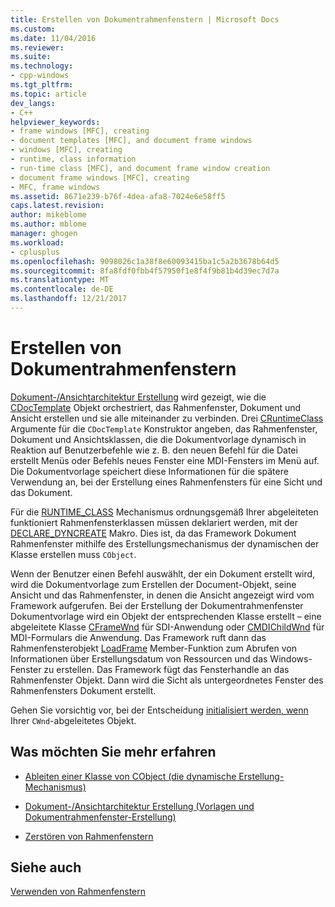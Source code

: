 ```yaml
---
title: Erstellen von Dokumentrahmenfenstern | Microsoft Docs
ms.custom: 
ms.date: 11/04/2016
ms.reviewer: 
ms.suite: 
ms.technology:
- cpp-windows
ms.tgt_pltfrm: 
ms.topic: article
dev_langs:
- C++
helpviewer_keywords:
- frame windows [MFC], creating
- document templates [MFC], and document frame windows
- windows [MFC], creating
- runtime, class information
- run-time class [MFC], and document frame window creation
- document frame windows [MFC], creating
- MFC, frame windows
ms.assetid: 8671e239-b76f-4dea-afa8-7024e6e58ff5
caps.latest.revision: 
author: mikeblome
ms.author: mblome
manager: ghogen
ms.workload:
- cplusplus
ms.openlocfilehash: 9098026c1a38f8e60093415ba1c5a2b3678b64d5
ms.sourcegitcommit: 8fa8fdf0fbb4f57950f1e8f4f9b81b4d39ec7d7a
ms.translationtype: MT
ms.contentlocale: de-DE
ms.lasthandoff: 12/21/2017
---
```

# <a name="creating-document-frame-windows"></a>Erstellen von Dokumentrahmenfenstern
[Dokument-/Ansichtarchitektur Erstellung](../mfc/document-view-creation.md) wird gezeigt, wie die [CDocTemplate](../mfc/reference/cdoctemplate-class.md) Objekt orchestriert, das Rahmenfenster, Dokument und Ansicht erstellen und sie alle miteinander zu verbinden. Drei [CRuntimeClass](../mfc/reference/cruntimeclass-structure.md) Argumente für die `CDocTemplate` Konstruktor angeben, das Rahmenfenster, Dokument und Ansichtsklassen, die die Dokumentvorlage dynamisch in Reaktion auf Benutzerbefehle wie z. B. den neuen Befehl für die Datei erstellt Menüs oder Befehls neues Fenster eine MDI-Fensters im Menü auf. Die Dokumentvorlage speichert diese Informationen für die spätere Verwendung an, bei der Erstellung eines Rahmenfensters für eine Sicht und das Dokument.  
  
 Für die [RUNTIME_CLASS](../mfc/reference/run-time-object-model-services.md#runtime_class) Mechanismus ordnungsgemäß Ihrer abgeleiteten funktioniert Rahmenfensterklassen müssen deklariert werden, mit der [DECLARE_DYNCREATE](../mfc/reference/run-time-object-model-services.md#declare_dyncreate) Makro. Dies ist, da das Framework Dokument Rahmenfenster mithilfe des Erstellungsmechanismus der dynamischen der Klasse erstellen muss `CObject`.  
  
 Wenn der Benutzer einen Befehl auswählt, der ein Dokument erstellt wird, wird die Dokumentvorlage zum Erstellen der Document-Objekt, seine Ansicht und das Rahmenfenster, in denen die Ansicht angezeigt wird vom Framework aufgerufen. Bei der Erstellung der Dokumentrahmenfenster Dokumentvorlage wird ein Objekt der entsprechenden Klasse erstellt – eine abgeleitete Klasse [CFrameWnd](../mfc/reference/cframewnd-class.md) für SDI-Anwendung oder [CMDIChildWnd](../mfc/reference/cmdichildwnd-class.md) für MDI-Formulars die Anwendung. Das Framework ruft dann das Rahmenfensterobjekt [LoadFrame](../mfc/reference/cframewnd-class.md#loadframe) Member-Funktion zum Abrufen von Informationen über Erstellungsdatum von Ressourcen und das Windows-Fenster zu erstellen. Das Framework fügt das Fensterhandle an das Rahmenfenster Objekt. Dann wird die Sicht als untergeordnetes Fenster des Rahmenfensters Dokument erstellt.  
  
 Gehen Sie vorsichtig vor, bei der Entscheidung [initialisiert werden, wenn](../mfc/when-to-initialize-cwnd-objects.md) Ihrer `CWnd`-abgeleitetes Objekt.  
  
## <a name="what-do-you-want-to-know-more-about"></a>Was möchten Sie mehr erfahren  
  
-   [Ableiten einer Klasse von CObject (die dynamische Erstellung-Mechanismus)](../mfc/deriving-a-class-from-cobject.md)  
  
-   [Dokument-/Ansichtarchitektur Erstellung (Vorlagen und Dokumentrahmenfenster-Erstellung)](../mfc/document-view-creation.md)  
  
-   [Zerstören von Rahmenfenstern](../mfc/destroying-frame-windows.md)  
  
## <a name="see-also"></a>Siehe auch  
 [Verwenden von Rahmenfenstern](../mfc/using-frame-windows.md)

